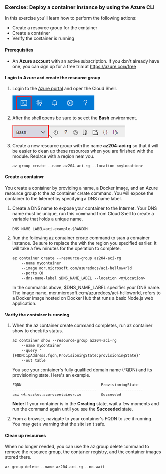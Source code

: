 ### Exercise: Deploy a container instance by using the Azure CLI

In this exercise you'll learn how to perform the following actions:

- Create a resource group for the container
- Create a container
- Verify the container is running

#### Prerequisites

- An **Azure account** with an active subscription. If you don't already have one, you can sign up for a free trial at https://azure.com/free

#### Login to Azure and create the resource group

1. Login to the [Azure portal](https://portal.azure.com/) and open the Cloud Shell.

   ![The location of Cloud Shell launch button.](../Images/01-01.png)

2. After the shell opens be sure to select the **Bash** environment.

   ![Selecting the Bash environment.](../Images/01-02.png)

3. Create a new resource group with the name **az204-aci-rg** so that it will be easier to clean up these resources when you are finished with the module. Replace <myLocation> with a region near you.

   `az group create --name az204-aci-rg --location <myLocation>`

#### Create a container

You create a container by providing a name, a Docker image, and an Azure resource group to the az container create command. You will expose the container to the Internet by specifying a DNS name label.

1. Create a DNS name to expose your container to the Internet. Your DNS name must be unique, run this command from Cloud Shell to create a variable that holds a unique name.

   `DNS_NAME_LABEL=aci-example-$RANDOM`

2. Run the following az container create command to start a container instance. Be sure to replace the <myLocation> with the region you specified earlier. It will take a few minutes for the operation to complete.

   ```
   az container create --resource-group az204-aci-rg
       --name mycontainer
       --image mcr.microsoft.com/azuredocs/aci-helloworld
       --ports 80
       --dns-name-label $DNS_NAME_LABEL --location <myLocation>
   ```

   In the commands above, $DNS_NAME_LABEL specifies your DNS name. The image name, mcr.microsoft.com/azuredocs/aci-helloworld, refers to a Docker image hosted on Docker Hub that runs a basic Node.js web application.

#### Verify the container is running

1. When the az container create command completes, run az container show to check its status.

   ```
   az container show --resource-group az204-aci-rg
       --name mycontainer
       --query "{FQDN:ipAddress.fqdn,ProvisioningState:provisioningState}"
       --out table
   ```

   You see your container's fully qualified domain name (FQDN) and its provisioning state. Here's an example.

   ```
   FQDN                                    ProvisioningState
   --------------------------------------  -------------------
   aci-wt.eastus.azurecontainer.io         Succeeded
   ```

   

   **Note:** If your container is in the **Creating** state, wait a few moments and run the command again until you see the **Succeeded** state.

2. From a browser, navigate to your container's FQDN to see it running. You may get a warning that the site isn't safe.

#### Clean up resources

When no longer needed, you can use the az group delete command to remove the resource group, the container registry, and the container images stored there.

```
az group delete --name az204-aci-rg --no-wait
```
